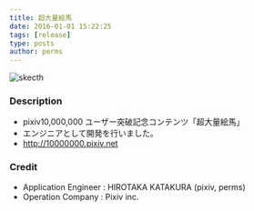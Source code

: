 ```yaml
---
title: 超大量絵馬
date: 2016-01-01 15:22:25
tags: [release]
type: posts
author: perms
---
```


![skecth](/img/works/emma.png 'emma')

### Description

* pixiv10,000,000 ユーザー突破記念コンテンツ「超大量絵馬」
* エンジニアとして開発を行いました。
* http://10000000.pixiv.net

### Credit

* Application Engineer : HIROTAKA KATAKURA (pixiv, perms)
* Operation Company : Pixiv inc.
